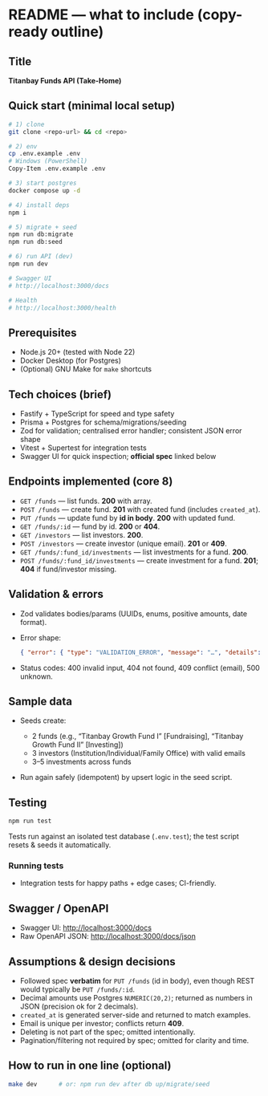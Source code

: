 # README — what to include (copy-ready outline)

## Title

**Titanbay Funds API (Take-Home)**

## Quick start (minimal local setup)

```bash
# 1) clone
git clone <repo-url> && cd <repo>

# 2) env
cp .env.example .env
# Windows (PowerShell)
Copy-Item .env.example .env

# 3) start postgres
docker compose up -d

# 4) install deps
npm i

# 5) migrate + seed
npm run db:migrate
npm run db:seed

# 6) run API (dev)
npm run dev

# Swagger UI
# http://localhost:3000/docs

# Health
# http://localhost:3000/health
```

## Prerequisites

- Node.js 20+ (tested with Node 22)
- Docker Desktop (for Postgres)
- (Optional) GNU Make for `make` shortcuts

## Tech choices (brief)

- Fastify + TypeScript for speed and type safety
- Prisma + Postgres for schema/migrations/seeding
- Zod for validation; centralised error handler; consistent JSON error shape
- Vitest + Supertest for integration tests
- Swagger UI for quick inspection; **official spec** linked below

## Endpoints implemented (core 8)

- `GET /funds` — list funds. **200** with array.
- `POST /funds` — create fund. **201** with created fund (includes `created_at`).
- `PUT /funds` — update fund by **id in body**. **200** with updated fund.
- `GET /funds/:id` — fund by id. **200** or **404**.
- `GET /investors` — list investors. **200**.
- `POST /investors` — create investor (unique email). **201** or **409**.
- `GET /funds/:fund_id/investments` — list investments for a fund. **200**.
- `POST /funds/:fund_id/investments` — create investment for a fund. **201**; **404** if fund/investor missing.

## Validation & errors

- Zod validates bodies/params (UUIDs, enums, positive amounts, date format).

- Error shape:

  ```json
  { "error": { "type": "VALIDATION_ERROR", "message": "…", "details": [...] } }
  ```

- Status codes: 400 invalid input, 404 not found, 409 conflict (email), 500 unknown.

## Sample data

- Seeds create:
  - 2 funds (e.g., “Titanbay Growth Fund I” [Fundraising], “Titanbay Growth Fund II” [Investing])
  - 3 investors (Institution/Individual/Family Office) with valid emails
  - 3–5 investments across funds

- Run again safely (idempotent) by upsert logic in the seed script.

## Testing

```bash
npm run test
```

Tests run against an isolated test database (`.env.test`); the test script resets & seeds it automatically.

### Running tests

- Integration tests for happy paths + edge cases; CI-friendly.

## Swagger / OpenAPI

- Swagger UI: [http://localhost:3000/docs](http://localhost:3000/docs)
- Raw OpenAPI JSON: [http://localhost:3000/docs/json](http://localhost:3000/docs/json)

## Assumptions & design decisions

- Followed spec **verbatim** for `PUT /funds` (id in body), even though REST would typically be `PUT /funds/:id`.
- Decimal amounts use Postgres `NUMERIC(20,2)`; returned as numbers in JSON (precision ok for 2 decimals).
- `created_at` is generated server-side and returned to match examples.
- Email is unique per investor; conflicts return **409**.
- Deleting is not part of the spec; omitted intentionally.
- Pagination/filtering not required by spec; omitted for clarity and time.

## How to run in one line (optional)

```bash
make dev      # or: npm run dev after db up/migrate/seed
```
